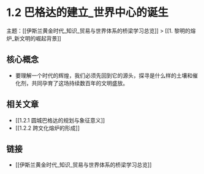 # 1.2 巴格达的建立_世界中心的诞生

主题：[[伊斯兰黄金时代_知识_贸易与世界体系的桥梁学习总览]] > [[1. 黎明的熔炉_新文明的崛起背景]]

## 核心概念

- 要理解一个时代的辉煌，我们必须先回到它的源头，探寻是什么样的土壤和催化剂，共同孕育了这场持续数百年的文明盛放。

## 相关文章

- [[1.2.1 圆城巴格达的规划与象征意义]]
- [[1.2.2 跨文化熔炉的形成]]

## 链接

- [[伊斯兰黄金时代_知识_贸易与世界体系的桥梁学习总览]]
